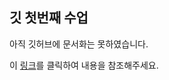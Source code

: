 ## 깃 첫번째 수업

아직 깃허브에 문서화는 못하였습니다.

이 [링크](https://medium.com/@k3hppk/%EA%B9%83-%EA%B8%B0%EC%B4%88-4c9f661c7736)를 클릭하여 내용을 참조해주세요.
